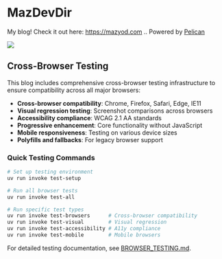 
# MazDevDir

My blog! Check it out here: https://mazyod.com .. Powered by [Pelican](http://getpelican.com)

![](http://imgur.com/XYSbGLO.png)

## Cross-Browser Testing

This blog includes comprehensive cross-browser testing infrastructure to ensure compatibility across all major browsers:

- **Cross-browser compatibility**: Chrome, Firefox, Safari, Edge, IE11
- **Visual regression testing**: Screenshot comparisons across browsers
- **Accessibility compliance**: WCAG 2.1 AA standards
- **Progressive enhancement**: Core functionality without JavaScript
- **Mobile responsiveness**: Testing on various device sizes
- **Polyfills and fallbacks**: For legacy browser support

### Quick Testing Commands

```bash
# Set up testing environment
uv run invoke test-setup

# Run all browser tests
uv run invoke test-all

# Run specific test types
uv run invoke test-browsers      # Cross-browser compatibility
uv run invoke test-visual        # Visual regression
uv run invoke test-accessibility # A11y compliance
uv run invoke test-mobile        # Mobile browsers
```

For detailed testing documentation, see [BROWSER_TESTING.md](BROWSER_TESTING.md).
